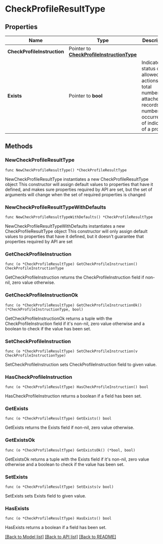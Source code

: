 # CheckProfileResultType

## Properties

Name | Type | Description | Notes
------------ | ------------- | ------------- | -------------
**CheckProfileInstruction** | Pointer to [**CheckProfileInstructionType**](CheckProfileInstructionType.md) |  | [optional] 
**Exists** | Pointer to **bool** | Indicates status of allowed actions, total number of attached records, or number of occurrences of indicator of a profile. | [optional] 

## Methods

### NewCheckProfileResultType

`func NewCheckProfileResultType() *CheckProfileResultType`

NewCheckProfileResultType instantiates a new CheckProfileResultType object
This constructor will assign default values to properties that have it defined,
and makes sure properties required by API are set, but the set of arguments
will change when the set of required properties is changed

### NewCheckProfileResultTypeWithDefaults

`func NewCheckProfileResultTypeWithDefaults() *CheckProfileResultType`

NewCheckProfileResultTypeWithDefaults instantiates a new CheckProfileResultType object
This constructor will only assign default values to properties that have it defined,
but it doesn't guarantee that properties required by API are set

### GetCheckProfileInstruction

`func (o *CheckProfileResultType) GetCheckProfileInstruction() CheckProfileInstructionType`

GetCheckProfileInstruction returns the CheckProfileInstruction field if non-nil, zero value otherwise.

### GetCheckProfileInstructionOk

`func (o *CheckProfileResultType) GetCheckProfileInstructionOk() (*CheckProfileInstructionType, bool)`

GetCheckProfileInstructionOk returns a tuple with the CheckProfileInstruction field if it's non-nil, zero value otherwise
and a boolean to check if the value has been set.

### SetCheckProfileInstruction

`func (o *CheckProfileResultType) SetCheckProfileInstruction(v CheckProfileInstructionType)`

SetCheckProfileInstruction sets CheckProfileInstruction field to given value.

### HasCheckProfileInstruction

`func (o *CheckProfileResultType) HasCheckProfileInstruction() bool`

HasCheckProfileInstruction returns a boolean if a field has been set.

### GetExists

`func (o *CheckProfileResultType) GetExists() bool`

GetExists returns the Exists field if non-nil, zero value otherwise.

### GetExistsOk

`func (o *CheckProfileResultType) GetExistsOk() (*bool, bool)`

GetExistsOk returns a tuple with the Exists field if it's non-nil, zero value otherwise
and a boolean to check if the value has been set.

### SetExists

`func (o *CheckProfileResultType) SetExists(v bool)`

SetExists sets Exists field to given value.

### HasExists

`func (o *CheckProfileResultType) HasExists() bool`

HasExists returns a boolean if a field has been set.


[[Back to Model list]](../README.md#documentation-for-models) [[Back to API list]](../README.md#documentation-for-api-endpoints) [[Back to README]](../README.md)


